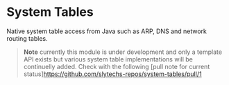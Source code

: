 # System Tables
Native system table access from Java such as ARP, DNS and network routing tables.

> **Note** currently this module is under development and only a template API exists but various system table implementations will be continuelly added. Check with the following  [pull note for current status]<https://github.com/slytechs-repos/system-tables/pull/1>
